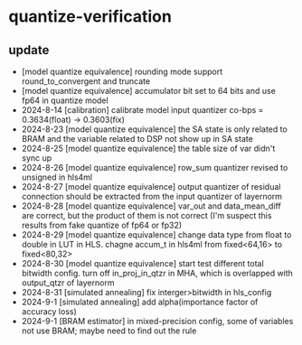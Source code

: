 # quantize-verification
## update
- [model quantize equivalence] rounding mode support round_to_convergent and truncate
- [model quantize equivalence] accumulator bit set to 64 bits and use fp64 in quantize model
- 2024-8-14 [calibration] calibrate model input quantizer co-bps = 0.3634(float) -> 0.3603(fix)
- 2024-8-23 [model quantize equivalence] the SA state is only related to BRAM and the variable related to DSP not show up in SA state
- 2024-8-25 [model quantize equivalence] the table size of var didn't sync up
- 2024-8-26 [model quantize equivalence] row_sum quantizer revised to unsigned in hls4ml
- 2024-8-27 [model quantize equivalence] output quantizer of residual connection should be extracted from the input quantizer of layernorm
- 2024-8-28 [model quantize equivalence] var_out and data_mean_diff are correct, but the product of them is not correct (I'm suspect this results from fake quantize of fp64 or fp32)
- 2024-8-29 [model quantize equivalence] change data type from float to double in LUT in HLS. chagne accum_t in hls4ml from fixed<64,16> to fixed<80,32>
- 2024-8-30 [model quantize equivalence] start test different total bitwidth config. turn off in_proj_in_qtzr in MHA, which is overlapped with output_qtzr of layernorm
- 2024-8-31 [simulated annealing] fix interger>bitwidth in hls_config
- 2024-9-1 [simulated annealing] add alpha(importance factor of accuracy loss)
- 2024-9-1 [BRAM estimator] in mixed-precision config, some of variables not use BRAM; maybe need to find out the rule

